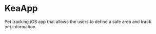 # KeaApp
Pet tracking iOS app that allows the users to define a safe area and track pet information. 
